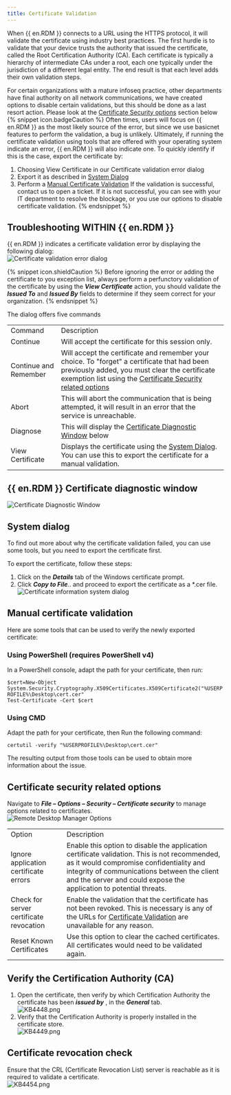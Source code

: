 ```yaml
---
title: Certificate Validation
---
```

When {{ en.RDM }} connects to a URL using the HTTPS protocol, it will validate the certificate using industry best practices. The first hurdle is to validate that your device trusts the authority that issued the certificate, called the Root Certification Authority (CA). Each certificate is typically a hierarchy of intermediate CAs under a root, each one typically under the jurisdiction of a different legal entity. The end result is that each level adds their own validation steps.  

For certain organizations with a mature infoseq practice, other departments have final authority on all network communications, we have created options to disable certain validations, but this should be done as a last resort action.  Please look at the <a href="#certificatesecurityrelatedoptions">Certificate Security options</a> section below  
{% snippet icon.badgeCaution %}
Often times, users will focus on {{ en.RDM }} as the most likely source of the error, but since we use basicnet features to perform the validation, a bug is unlikely. Ultimately, if running the certificate validation using tools that are offered with your operating system indicate an error, {{ en.RDM }} will also indicate one. To quickly identify if this is the case, export the certificate by:
1. Choosing View Certificate in our Certificate validation error dialog
1. Export it as described in <a href="#systemdialog">System Dialog</a>
1. Perform a <a href="#manualcertificatevalidation">Manual Certificate Validation</a>
If the validation is successful, contact us to open a ticket. If it is not successful, you can see with your IT department to resolve the blockage, or you use our options to disable certificate validation.
{% endsnippet %}  

## Troubleshooting WITHIN {{ en.RDM }}
{{ en.RDM }} indicates a certificate validation error by displaying the following dialog:  
![Certificate validation error dialog ](/img/en/kb/KB4450.png)  
 
{% snippet icon.shieldCaution %}
Before ignoring the error or adding the certificate to you exception list, always perform a perfunctory validation of the certificate by using the ***View Certificate*** action, you should validate the ***Issued To*** and ***Issued By*** fields to determine if they seem correct for your organization.
{% endsnippet %}  

The dialog offers five commands
<table>
	<tr>
		<td>
Command
		</td>
		<td>
Description
		</td>
	</tr>
	<tr>
		<td>
Continue
		</td>
		<td>
Will accept the certificate for this session only.
		</td>
	</tr>
	<tr>
		<td>
Continue and Remember
		</td>
		<td>
Will accept the certificate and remember your choice. To "forget" a certificate that had been previously added, you must clear the certificate exemption list using the <a href="#certificatesecurityrelatedoptions">Certificate Security related options</a>
		</td>
	</tr>
	<tr>
		<td>
Abort
		</td>
		<td>
This will abort the communication that is being attempted, it will result in an error that the service is unreachable.
		</td>
	</tr>
	<tr>
		<td>
Diagnose
		</td>
		<td>
This will display the <a href="#certificatediagnosticwindow">Certificate Diagnostic Window</a> below
		</td>
	</tr>
	<tr>
		<td>
View Certificate
		</td>
		<td>
Displays the certificate using the <a href="#systemdialog">System Dialog</a>. You can use this to export the certificate for a manual validation.
		</td>
	</tr>
</table>

## {{ en.RDM }} Certificate diagnostic window  
<a name="certificatediagnosticwindow"></a>

![Certificate Diagnostic Window](/img/en/kb/KB4453.png)  
## System dialog
<a name="systemdialog"></a>

To find out more about why the certificate validation failed, you can use some tools, but you need to export the certificate first.  

To export the certificate, follow these steps:  

1. Click on the ***Details*** tab of the Windows certificate prompt.
1. Click ***Copy to File***.. and proceed to export the certificate as a *.cer file.  
![Certificate information system dialog](/img/en/kb/KB4452.png)  
## Manual certificate validation
<a name="manualcertificatevalidation"></a>

Here are some tools that can be used to verify the newly exported certificate:
### Using PowerShell (requires PowerShell v4)
In a PowerShell console, adapt the path for your certificate, then run:  

`$cert=New-Object System.Security.Cryptography.X509Certificates.X509Certificate2("%USERPROFILE%\Desktop\cert.cer"`  
`Test-Certificate -Cert $cert`

### Using CMD
Adapt the path for your certificate, then Run the following command:  

`certutil -verify "%USERPROFILE%\Desktop\cert.cer"`  

The resulting output from those tools can be used to obtain more information about the issue.
## Certificate security related options
<a name="certificatesecurityrelatedoptions"></a>

Navigate to ***File – Options – Security – Certificate security*** to manage options related to certificates.  
![Remote Desktop Manager Options](/img/en/kb/KB4451.png)  

<table>
	<tr>
		<td>
Option
		</td>
		<td>
Description
		</td>
	</tr>
	<tr>
		<td>
Ignore application certificate errors
		</td>
		<td>
Enable this option to disable the application certificate validation. This is not recommended, as it would compromise confidentiality and integrity of communications between the client and the server and could expose the application to potential threats.
		</td>
	</tr>
	<tr>
		<td>
Check for server certificate revocation
		</td>
		<td>
Enable the validation that the certificate has not been revoked. This is necessary is any of the URLs for <a href="#certificatecheck">Certificate Validation</a> are unavailable for any reason.
		</td>
	</tr>
	<tr>
		<td>
Reset Known Certificates
		</td>
		<td>
Use this option to clear the cached certificates. All certificates would need to be validated again.
		</td>
	</tr>
</table>

## Verify the Certification Authority (CA)
1. Open the certificate, then verify by which Certification Authority the certificate has been ***issued by*** , in the ***General*** tab.  
![KB4448.png](/img/en/kb/KB4448.png)
1. Verify that the Certification Authority is properly installed in the certificate store.  
![KB4449.png](/img/en/kb/KB4449.png)
## Certificate revocation check
<a name="certificatecheck"></a>

Ensure that the CRL (Certificate Revocation List) server is reachable as it is required to validate a certificate.  
![KB4454.png](/img/en/kb/KB4454.png)
